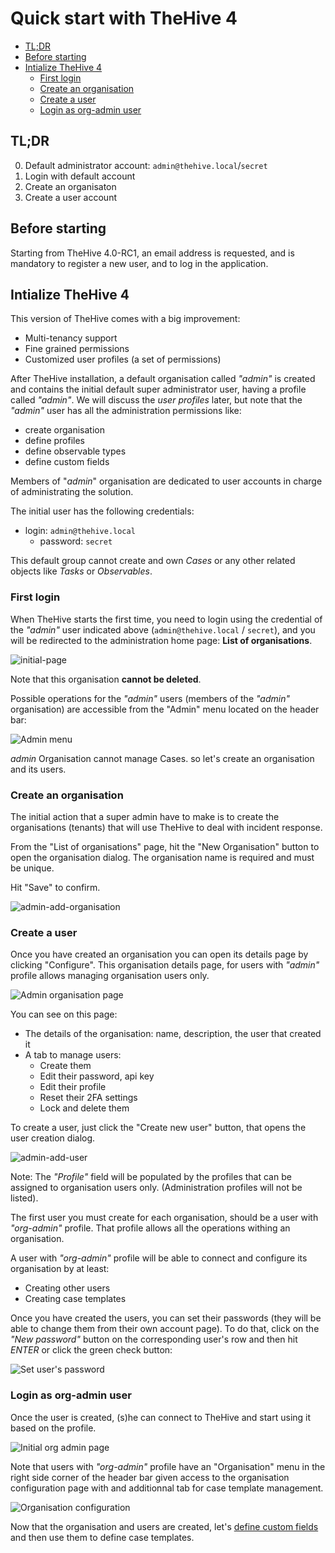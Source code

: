 # Quick start with TheHive 4



  * [TL;DR](#tl-dr)
  * [Before starting](#before-starting)
  * [Intialize TheHive 4](#intialize-thehive-4)
    + [First login](#first-login)
    + [Create an organisation](#create-an-organisation)
    + [Create a user](#create-a-user)
    + [Login as org-admin user](#login-as-org-admin-user)



## TL;DR

0. Default administrator account: `admin@thehive.local`/`secret`
1. Login with default account
2. Create an organisaton
3. Create a user account



## Before starting

Starting from TheHive 4.0-RC1, an email address is requested, and is mandatory to register a new user, and to log in the application. 

## Intialize TheHive 4

This version of TheHive comes with a big improvement: 

- Multi-tenancy support 
- Fine grained permissions
- Customized user profiles (a set of permissions)

After TheHive installation, a default organisation called *"admin"* is created and contains the initial default super administrator user, having a profile called *"admin"*. We will discuss the *user profiles* later, but note that the *"admin"* user has all the administration permissions like:

- create organisation
- define profiles
- define observable types
- define custom fields

Members of "*admin*" organisation are dedicated to user accounts in charge of administrating the solution. 

The initial user has the following credentials:

- login: `admin@thehive.local`
  - password: `secret`

This default group cannot create and own *Cases* or any other related objects like *Tasks* or *Observables*.



### First login

When TheHive starts the first time, you need to login using the credential of the *"admin"* user indicated above (`admin@thehive.local` / `secret`), and you will be redirected to the administration home page: **List of organisations**.

![initial-page](./files/initial-page.png)

Note that this organisation **cannot be deleted**.

Possible operations for the *"admin"* users (members of the *"admin"* organisation) are accessible from the "Admin" menu located on the header bar:

![Admin menu](./files/admin-menu.png)

*admin* Organisation cannot manage Cases. so let's create an organisation and its users.

### Create an organisation

The initial action that a super admin have to make is to create the organisations (tenants) that will use TheHive to deal with incident response.

From the "List of organisations" page, hit the "New Organisation" button to open the organisation dialog. The organisation name is required and must be unique.

Hit "Save" to confirm.

![admin-add-organisation](files/admin-add-organisation.png)

###  Create a user

Once you have created an organisation you can open its details page by clicking "Configure". This organisation details page, for users with *"admin"* profile allows managing organisation users only.

![Admin organisation page](./files/admin-org-page.png)



You can see on this page:

- The details of the organisation: name, description, the user that created it
- A tab to manage users:
  - Create them
  - Edit their password, api key
  - Edit their profile
  - Reset their 2FA settings
  - Lock and delete them

To create a user, just click the "Create new user" button, that opens the user creation dialog.

![admin-add-user](./files/admin-add-user.png)

Note: The *"Profile"* field will be populated by the profiles that can be assigned to organisation users only. (Administration profiles will not be listed).

The first user you must create for each organisation, should be a user with *"org-admin"* profile. That profile allows all the operations withing an organisation. 

A user with *"org-admin"* profile will be able to connect and configure its organisation by at least:

- Creating other users
- Creating case templates

Once you have created the users, you can set their passwords (they will be able to change them from their own account page). To do that, click on the *"New password"* button on the corresponding user's row and then hit *ENTER* or click the green check button:

![Set user's password](./files/admin-user-password.png)



### Login as org-admin user

Once the user is created, (s)he can connect to TheHive and start using it based on the profile.

![Initial org admin page](./files/initial-page-org.png)

Note that users with *"org-admin"* profile have an "Organisation" menu in the right side corner of the header bar given access to the organisation configuration page with and additionnal tab for case template management.

![Organisation configuration](./files/org-case-template.png)

Now that the organisation and users are created, let's [define custom fields](./Custom-fields.md) and then use them to define case templates.

